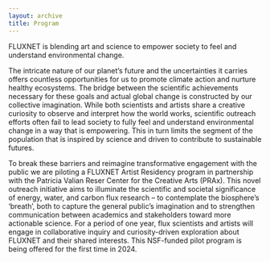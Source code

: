 ```yaml
---
layout: archive
title: Program
---
```


FLUXNET is blending art and science to empower society to feel and understand environmental change.

The intricate nature of our planet’s future and the uncertainties it carries offers countless opportunities for us to promote climate action and nurture healthy ecosystems. The bridge between the scientific achievements necessary for these goals and actual global change is constructed by our collective imagination. While both scientists and artists share a creative curiosity to observe and interpret how the world works, scientific outreach efforts often fail to lead society to fully feel and understand environmental change in a way that is empowering. This in turn limits the segment of the population that is inspired by science and driven to contribute to sustainable futures.

To break these barriers and reimagine transformative engagement with the public we are piloting a FLUXNET Artist Residency program in partnership with the Patricia Valian Reser Center for the Creative Arts (PRAx). This novel outreach initiative aims to illuminate the scientific and societal significance of energy, water, and carbon flux research – to contemplate the biosphere’s ‘breath’, both to capture the general public’s imagination and to strengthen communication between academics and stakeholders toward more actionable science.
For a period of one year, flux scientists and artists will engage in collaborative inquiry and curiosity-driven exploration about FLUXNET and their shared interests. This NSF-funded pilot program is being offered for the first time in 2024.
